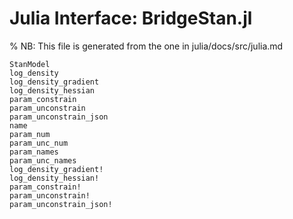 # Julia Interface: BridgeStan.jl

% NB: This file is generated from the one in julia/docs/src/julia.md


```@docs
StanModel
log_density
log_density_gradient
log_density_hessian
param_constrain
param_unconstrain
param_unconstrain_json
name
param_num
param_unc_num
param_names
param_unc_names
log_density_gradient!
log_density_hessian!
param_constrain!
param_unconstrain!
param_unconstrain_json!
```
